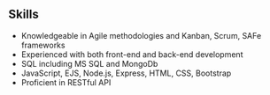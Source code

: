 ## Skills
- Knowledgeable in Agile methodologies and Kanban, Scrum, SAFe frameworks
- Experienced with both front-end and back-end development
- SQL including MS SQL and MongoDb
- JavaScript, EJS, Node.js, Express, HTML, CSS, Bootstrap
- Proficient in RESTful API
